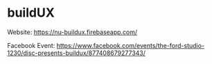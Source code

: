 # buildUX

Website: https://nu-buildux.firebaseapp.com/

Facebook Event: https://www.facebook.com/events/the-ford-studio-1230/disc-presents-buildux/877408679277343/


